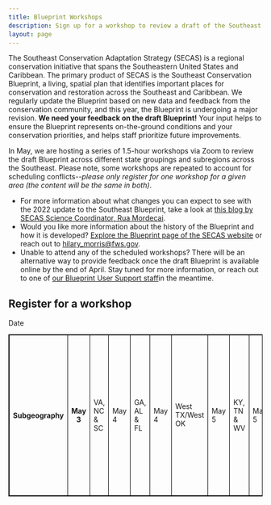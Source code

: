 ```yaml
---
title: Blueprint Workshops
description: Sign up for a workshop to review a draft of the Southeast Conservation Blueprint.
layout: page
---
```

The Southeast Conservation Adaptation Strategy (SECAS) is a regional conservation initiative that spans the Southeastern United States and Caribbean. The primary product of SECAS is the Southeast Conservation Blueprint, a living, spatial plan that identifies important places for conservation and restoration across the Southeast and Caribbean. We regularly update the Blueprint based on new data and feedback from the conservation community, and this year, the Blueprint is undergoing a major revision. <b>We need your feedback on the draft Blueprint!</b> Your input helps to ensure the Blueprint represents on-the-ground conditions and your conservation priorities, and helps staff prioritize future improvements.

In May, we are hosting a series of 1.5-hour workshops via Zoom to review the draft Blueprint across different state groupings and subregions across the Southeast. Please note, some workshops are repeated to account for scheduling conflicts--_please only register for one workshop for a given area (the content will be the same in both)_.

<ul>
  <li>For more information about what changes you can expect to see with the 2022 update to the Southeast Blueprint, take a look at <a href="https://secassoutheast.org/2021/07/30/Progress-toward-a-more-consistent-Southeast-Blueprint-in-2022.html">this blog by SECAS Science Coordinator, Rua Mordecai</a>.</li>
  <li>Would you like more information about the history of the Blueprint and how it is developed? <a href="http://secassoutheast.org/blueprint">Explore the Blueprint page of the SECAS website</a> or reach out to <a href="http://secassoutheast.org/staff>Blueprint User Support staff in your area</a>.</li>
  <li>Have questions about the workshops? Contact <a href="mailto:hilary_morris@fws.gov">hilary_morris@fws.gov</a>.</li>
  <li>Unable to attend any of the scheduled workshops? There will be an alternative way to provide feedback once the draft Blueprint is available online by the end of April. Stay tuned for more information, or reach out to one of <a href="http://secassoutheast.org/staff">our Blueprint User Support staff</a>in the meantime.</li>
  </ul>
  

<h2>Register for a workshop</h2>

<table style="border-width: 1px; border-style: solid; border-color: #000000; padding:7px>
  <tr>
    <th style="border-width: 1px; border-style: solid; border-color: #000000; padding:7px>Date</th>
    <th style="border-width: 1px; border-style: solid; border-color: #000000; padding:7px>Time</th>
    <th style="border-width: 1px; border-style: solid; border-color: #000000; padding:7px>Subgeography</th>
    <th style="border-width: 1px; border-style: solid; border-color: #000000; padding:7px>Registration link</th>
  </tr>
   <tr>
     <td style="border-width: 1px; border-style: solid; border-color: #000000; padding:7px>May 3</td>
     <td style="border-width: 1px; border-style: solid; border-color: #000000; padding:7px>10 am ET</td>
     <td style="border-width: 1px; border-style: solid; border-color: #000000; padding:7px>VA, NC & SC</td>
     <td style="border-width: 1px; border-style: solid; border-color: #000000; padding:7px>[Insert link here]</td>
  </tr>
   <tr>
     <td style="border-width: 1px; border-style: solid; border-color: #000000; padding:7px>May 4</td>
     <td style="border-width: 1px; border-style: solid; border-color: #000000; padding:7px>10 am ET</td>
     <td style="border-width: 1px; border-style: solid; border-color: #000000; padding:7px>GA, AL & FL</td>
     <td style="border-width: 1px; border-style: solid; border-color: #000000; padding:7px>[Insert link here]</td>
  </tr>
   <tr>
     <td style="border-width: 1px; border-style: solid; border-color: #000000; padding:7px>May 4</td>
     <td style="border-width: 1px; border-style: solid; border-color: #000000; padding:7px>2 pm ET</td>
     <td style="border-width: 1px; border-style: solid; border-color: #000000; padding:7px>West TX/West OK</td>
     <td style="border-width: 1px; border-style: solid; border-color: #000000; padding:7px>[Insert link here]</td>
  </tr>
   <tr>
     <td style="border-width: 1px; border-style: solid; border-color: #000000; padding:7px>May 5</td>
     <td style="border-width: 1px; border-style: solid; border-color: #000000; padding:7px>10 am ET</td>
     <td style="border-width: 1px; border-style: solid; border-color: #000000; padding:7px>KY, TN & WV</td>
     <td style="border-width: 1px; border-style: solid; border-color: #000000; padding:7px>[Insert link here]</td>
  </tr>
   <tr>
     <td style="border-width: 1px; border-style: solid; border-color: #000000; padding:7px>May 5</td>
     <td style="border-width: 1px; border-style: solid; border-color: #000000; padding:7px>1 pm ET</td>
     <td style="border-width: 1px; border-style: solid; border-color: #000000; padding:7px>South Atlantic Marine</td>
     <td style="border-width: 1px; border-style: solid; border-color: #000000; padding:7px>[Insert link here]</td>
  </tr>
    <tr>
     <td style="border-width: 1px; border-style: solid; border-color: #000000; padding:7px>May 9</td>
     <td style="border-width: 1px; border-style: solid; border-color: #000000; padding:7px>1 pm ET</td>
     <td style="border-width: 1px; border-style: solid; border-color: #000000; padding:7px>VA, NC & SC</td>
     <td style="border-width: 1px; border-style: solid; border-color: #000000; padding:7px>[Insert link here]</td>
  </tr>
   <tr>
     <td style="border-width: 1px; border-style: solid; border-color: #000000; padding:7px>May 10</td>
     <td style="border-width: 1px; border-style: solid; border-color: #000000; padding:7px>10 am ET</td>
     <td style="border-width: 1px; border-style: solid; border-color: #000000; padding:7px>South Atlantic Marine</td>
     <td style="border-width: 1px; border-style: solid; border-color: #000000; padding:7px>[Insert link here]</td>
  </tr>
    <tr>
     <td style="border-width: 1px; border-style: solid; border-color: #000000; padding:7px>May 10</td>
     <td style="border-width: 1px; border-style: solid; border-color: #000000; padding:7px>2 pm ET</td>
     <td style="border-width: 1px; border-style: solid; border-color: #000000; padding:7px>KY, TN & WV</td>
     <td style="border-width: 1px; border-style: solid; border-color: #000000; padding:7px>[Insert link here]</td>
  </tr>
      <tr>
     <td style="border-width: 1px; border-style: solid; border-color: #000000; padding:7px>May 11</td>
     <td style="border-width: 1px; border-style: solid; border-color: #000000; padding:7px>10 am ET</td>
     <td style="border-width: 1px; border-style: solid; border-color: #000000; padding:7px>MO, AR, MS & LA</td>
     <td style="border-width: 1px; border-style: solid; border-color: #000000; padding:7px>[Insert link here]</td>
  </tr>
   <tr>
     <td style="border-width: 1px; border-style: solid; border-color: #000000; padding:7px>May 11</td>
     <td style="border-width: 1px; border-style: solid; border-color: #000000; padding:7px>1 pm ET</td>
     <td style="border-width: 1px; border-style: solid; border-color: #000000; padding:7px>Piedmont & Atlantic Coastal Plain</td>
     <td style="border-width: 1px; border-style: solid; border-color: #000000; padding:7px>[Insert link here]</td>
  </tr>
   <tr>
     <td style="border-width: 1px; border-style: solid; border-color: #000000; padding:7px>May 12</td>
     <td style="border-width: 1px; border-style: solid; border-color: #000000; padding:7px>1 pm ET</td>
     <td style="border-width: 1px; border-style: solid; border-color: #000000; padding:7px>GA, AL & FL</td>
     <td style="border-width: 1px; border-style: solid; border-color: #000000; padding:7px>[Insert link here]</td>
  </tr>
   <tr>
     <td style="border-width: 1px; border-style: solid; border-color: #000000; padding:7px>May 16</td>
     <td style="border-width: 1px; border-style: solid; border-color: #000000; padding:7px>2 pm ET</td>
     <td style="border-width: 1px; border-style: solid; border-color: #000000; padding:7px>MO, AR, MS & LA</td>
     <td style="border-width: 1px; border-style: solid; border-color: #000000; padding:7px>[Insert link here]</td>
  </tr>
    <tr>
     <td style="border-width: 1px; border-style: solid; border-color: #000000; padding:7px>May 17</td>
     <td style="border-width: 1px; border-style: solid; border-color: #000000; padding:7px>11 am ET</td>
     <td style="border-width: 1px; border-style: solid; border-color: #000000; padding:7px>TX & OK</td>
     <td style="border-width: 1px; border-style: solid; border-color: #000000; padding:7px>[Insert link here]</td>
  </tr>
  <tr>
     <td style="border-width: 1px; border-style: solid; border-color: #000000; padding:7px>May 17</td>
     <td style="border-width: 1px; border-style: solid; border-color: #000000; padding:7px>2 pm ET</td>
     <td style="border-width: 1px; border-style: solid; border-color: #000000; padding:7px>East Gulf Coastal Plain & FL</td>
     <td style="border-width: 1px; border-style: solid; border-color: #000000; padding:7px>[Insert link here]</td>
  </tr>
    <tr>
     <td style="border-width: 1px; border-style: solid; border-color: #000000; padding:7px>May 18</td>
     <td style="border-width: 1px; border-style: solid; border-color: #000000; padding:7px>10 am ET</td>
     <td style="border-width: 1px; border-style: solid; border-color: #000000; padding:7px>Appalachians & Interior Plateau</td>
     <td style="border-width: 1px; border-style: solid; border-color: #000000; padding:7px>[Insert link here]</td>
  </tr>
   <tr>
     <td style="border-width: 1px; border-style: solid; border-color: #000000; padding:7px>May 19</td>
     <td style="border-width: 1px; border-style: solid; border-color: #000000; padding:7px>10 am ET</td>
     <td style="border-width: 1px; border-style: solid; border-color: #000000; padding:7px>Mississippi Valley, West Gulf Coastal Plain & East TX/East OK</td>
     <td style="border-width: 1px; border-style: solid; border-color: #000000; padding:7px>[Insert link here]</td>
  </tr>
 </table>
 _Note: All times are shown in Eastern Time. Please adjust accordingly for your time zone._
  <br>
<figure>
  <img src="./images/SubregionWorkshopMap_crop.png" alt="A map depicting the area covered by each subregional workshop"/>
  <figcaption>Subregional workshops will focus on reviewing the Blueprint in these areas.</figcaption>
</figure>

<figure>
  <img src="./images/StateWorkshopMap_crop.png" alt="A map depicting the area covered by each state workshop"/>
  <figcaption>State workshops will focus on reviewing the Blueprint in these areas.</figcaption>
</figure>
